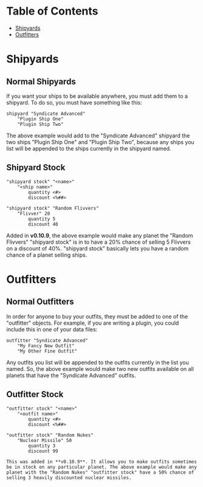 # Table of Contents

* [Shipyards](#shipyards)
* [Outfitters](#outfitters)

# Shipyards

## Normal Shipyards

If you want your ships to be available anywhere, you must add them to a shipyard. To do so, you must have something like this:

```
shipyard "Syndicate Advanced"
    "Plugin Ship One"
    "Plugin Ship Two"
```

The above example would add to the "Syndicate Advanced" shipyard the two ships "Plugin Ship One" and "Plugin Ship Two", because any ships you list will be appended to the ships currently in the shipyard named.

## Shipyard Stock

```
"shipyard stock" "<name>"
    "<ship name>"
        quantity <#>
        discount <%##>
```
```
"shipyard stock" "Random Flivvers"
    "Flivver" 20
        quantity 5
        discount 40
```

Added in **v0.10.9**, the above example would make any planet the "Random Flivvers" "shipyard stock" is in to have a 20% chance of selling 5 Flivvers on a discount of 40%. "shipyard stock" basically lets you have a random chance of a planet selling ships.

# Outfitters

## Normal Outfitters

In order for anyone to buy your outfits, they must be added to one of the "outfitter" objects. For example, if you are writing a plugin, you could include this in one of your data files:

```
outfitter "Syndicate Advanced"
    "My Fancy New Outfit"
    "My Other Fine Outfit"
```

Any outfits you list will be appended to the outfits currently in the list you named. So, the above example would make two new outfits available on all planets that have the "Syndicate Advanced" outfits.

## Outfitter Stock

```
"outfitter stock" "<name>"
    "<outfit name>"
        quantity <#>
        discount <%##>
```
```
"outfitter stock" "Random Nukes"
    "Nuclear Missile" 50
        quantity 3
        discount 99

This was added in **v0.10.9**. It allows you to make outfits sometimes be in stock on any particular planet. The above example would make any planet with the "Random Nukes" "outfitter stock" have a 50% chance of selling 3 heavily discounted nuclear missiles.